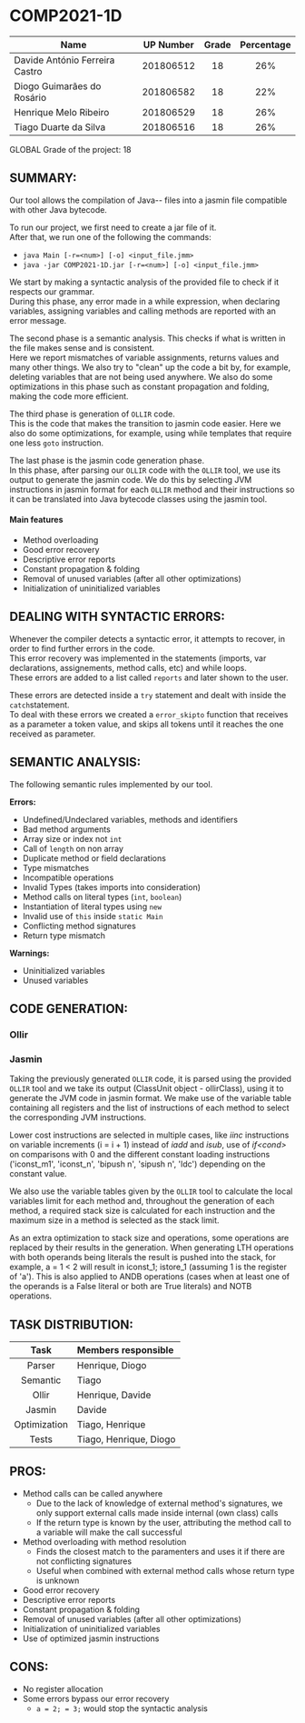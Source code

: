 # COMP2021-1D

|    Name                        | UP Number | Grade | Percentage |
| ------------------------------ | :-------: | :---: |   :---:    | 
| Davide António Ferreira Castro | 201806512 | 18    |    26%     | 
| Diogo Guimarães do Rosário     | 201806582 | 18    |    22%     |
| Henrique Melo Ribeiro          | 201806529 | 18    |    26%     |
| Tiago Duarte da Silva          | 201806516 | 18    |    26%     |

GLOBAL Grade of the project: 18

## SUMMARY:

Our tool allows the compilation of Java-- files into a jasmin file compatible with other Java bytecode.  
  
To run our project, we first need to create a jar file of it.  
After that, we run one of the following the commands:  
- `java Main [-r=<num>] [-o] <input_file.jmm>`
- `java -jar COMP2021-1D.jar [-r=<num>] [-o] <input_file.jmm>`

We start by making a syntactic analysis of the provided file to check if it respects our grammar.  
During this phase, any error made in a while expression, when declaring variables, assigning variables and calling methods are reported with an error message.  
  
The second phase is a semantic analysis. This checks if what is written in the file makes sense and is consistent.  
Here we report mismatches of variable assignments, returns values and many other things. We also try to "clean" up the code a bit by, for example, deleting variables that are not being used anywhere.
We also do some optimizations in this phase such as constant propagation and folding, making the code more efficient.  
  
The third phase is generation of `OLLIR` code.  
This is the code that makes the transition to jasmin code easier. Here we also do some optimizations, for example, using while templates that require one less `goto` instruction.

The last phase is the jasmin code generation phase.  
In this phase, after parsing our `OLLIR` code with the `OLLIR` tool, we use its output to generate the jasmin code. 
We do this by selecting JVM instructions in jasmin format for each `OLLIR` method and their instructions so it can be translated into Java bytecode classes using the jasmin tool.

#### Main features

- Method overloading
- Good error recovery
- Descriptive error reports
- Constant propagation & folding
- Removal of unused variables (after all other optimizations)
- Initialization of uninitialized variables

## DEALING WITH SYNTACTIC ERRORS:

Whenever the compiler detects a syntactic error, it attempts to recover, in order to find further errors in the code.  
This error recovery was implemented in the statements (imports, var declarations, assignements, method calls, etc) and while loops.  
These errors are added to a list called `reports` and later shown to the user.
  
These errors are detected inside a `try` statement and dealt with inside the `catch`statement.  
To deal with these errors we created a `error_skipto` function that receives as a parameter a token value, and skips all tokens until it reaches the one received as parameter.

## SEMANTIC ANALYSIS:

The following semantic rules implemented by our tool.

**Errors:**
- Undefined/Undeclared variables, methods and identifiers
- Bad method arguments
- Array size or index not `int`
- Call of `length`  on non array
- Duplicate method or field declarations
- Type mismatches
- Incompatible operations
- Invalid Types (takes imports into consideration)
- Method calls on literal types (`int`, `boolean`)
- Instantiation of literal types using `new`
- Invalid use of `this` inside `static Main`
- Conflicting method signatures
- Return type mismatch

**Warnings:**
- Uninitialized variables
- Unused variables


## CODE GENERATION:

### Ollir



### Jasmin

Taking the previously generated `OLLIR` code, it is parsed using the provided `OLLIR` tool and we take its output (ClassUnit object - ollirClass), using it to generate the JVM code in jasmin format.
We make use of the variable table containing all registers and the list of instructions of each method to select the corresponding JVM instructions.

Lower cost instructions are selected in multiple cases, like *iinc* instructions on variable increments (i = i + 1) instead of *iadd* and *isub*, use of *if\<cond\>* on comparisons with 0
and the different constant loading instructions ('iconst_m1', 'iconst_n', 'bipush n', 'sipush n', 'ldc') depending on the constant value.

We also use the variable tables given by the `OLLIR` tool to calculate the local variables limit for each method and, throughout the generation of each method, a required stack size is calculated for each instruction and the maximum size in a method is selected as the stack limit.

As an extra optimization to stack size and operations, some operations are replaced by their results in the generation. When generating LTH operations with both operands being literals the result is pushed into the stack, for example, a = 1 < 2 will result in iconst_1; istore_1 (assuming 1 is the register of 'a').
This is also applied to ANDB operations (cases when at least one of the operands is a False literal or both are True literals) and NOTB operations.

## TASK DISTRIBUTION: 

|     Task     | Members responsible    |
| :----------: | :--------------------- |
| Parser       | Henrique, Diogo        |
| Semantic     | Tiago                  |
| Ollir        | Henrique, Davide       |
| Jasmin       | Davide                 |
| Optimization | Tiago, Henrique        |
| Tests        | Tiago, Henrique, Diogo |


## PROS:

- Method calls can be called anywhere
  - Due to the lack of knowledge of external method's signatures, we only support external calls made inside internal (own class) calls
  - If the return type is known by the user, attributing the method call to a variable will make the call successful
- Method overloading with method resolution
    - Finds the closest match to the paramenters and uses it if there are not conflicting signatures
    - Useful when combined with external method calls whose return type is unknown
- Good error recovery
- Descriptive error reports
- Constant propagation & folding
- Removal of unused variables (after all other optimizations)
- Initialization of uninitialized variables
- Use of optimized jasmin instructions


## CONS:

- No register allocation
- Some errors bypass our error recovery
    - `a = 2; = 3;` would stop the syntactic analysis
